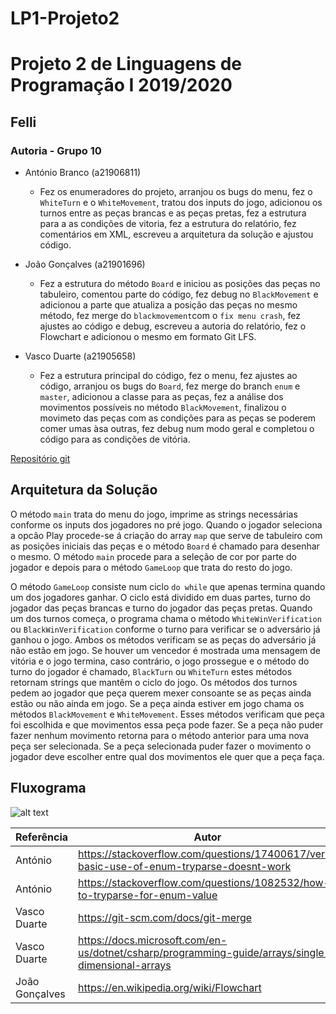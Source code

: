 # LP1-Projeto2
# Projeto 2 de Linguagens de Programação I 2019/2020

##  Felli

### Autoria - Grupo 10

- António Branco (a21906811)
  - Fez os enumeradores do projeto, arranjou os bugs do menu, fez o `WhiteTurn` e o `WhiteMovement`, tratou dos inputs do jogo, adicionou os turnos entre as peças brancas e as peças pretas, fez a estrutura para a as condições de vitoria, fez a estrutura do relatório, fez comentários em XML, escreveu a arquitetura da solução e ajustou código.
  
- João Gonçalves (a21901696)
   - Fez a estrutura do método `Board` e iniciou as posições das peças no tabuleiro, comentou parte do código, fez debug no `BlackMovement` e adicionou a parte que atualiza a posição das peças no mesmo método, fez merge do `blackmovement`com o `fix menu crash`, fez ajustes ao código e debug, escreveu a autoria do relatório, fez o Flowchart e adicionou o mesmo em formato Git LFS.

- Vasco Duarte (a21905658)
  - Fez a estrutura principal do código, fez o menu, fez ajustes ao código, arranjou os bugs do `Board`, fez merge do branch `enum` e `master`, adicionou a classe para as peças, fez a análise dos movimentos possíveis no método `BlackMovement`, finalizou o movimeto das peças com as condições para as peças se poderem comer umas àsa outras, fez debug num modo geral e completou o código para as condições de vitória. 

 [Repositório git](https://github.com/LizardonPT/LP1-Projeto2.git)

## Arquitetura da Solução
O método `main` trata do menu do jogo, imprime as strings necessárias conforme os inputs dos jogadores no pré jogo.
Quando o jogador seleciona a opcão Play procede-se á criação do array `map` que serve de tabuleiro com as posições iniciais das peças e o método `Board` é chamado para desenhar o mesmo.
O método `main` procede para a seleção de cor por parte do jogador e depois para o método `GameLoop` que trata do resto do jogo.

O método `GameLoop` consiste num ciclo `do while` que apenas termina quando um dos jogadores ganhar. O ciclo está dividido em duas partes, turno do jogador das peças brancas e turno do jogador das peças pretas. Quando um dos turnos começa, o programa chama o método `WhiteWinVerification` ou `BlackWinVerification` conforme o turno para verificar se o adversário já ganhou o jogo. Ambos os métodos verificam se as peças do adversário já não estão em jogo. Se houver um vencedor é mostrada uma mensagem de vitória e o jogo termina, caso contrário, o jogo prossegue e o método do turno do jogador é chamado, `BlackTurn` ou `WhiteTurn` estes métodos retornam strings que mantêm o ciclo do jogo. Os métodos dos turnos pedem ao jogador que peça querem mexer consoante se as peças ainda estão ou não ainda em jogo. Se a peça ainda estiver em jogo chama os métodos `BlackMovement` e `WhiteMovement`.
Esses métodos verificam que peça foi escolhida e que movimentos essa peça pode fazer. Se a peça não puder fazer nenhum movimento retorna para o método anterior para uma nova peça ser selecionada. Se a peça selecionada puder fazer o movimento o jogador deve escolher entre qual dos movimentos ele quer que a peça faça.

## Fluxograma
![alt text](https://cdn.discordapp.com/attachments/710889856552796210/711320391947124896/Untitled_Diagram.png)

|Referência|Autor|
| - | - |
|António|https://stackoverflow.com/questions/17400617/very-basic-use-of-enum-tryparse-doesnt-work
|António|https://stackoverflow.com/questions/1082532/how-to-tryparse-for-enum-value
|Vasco Duarte| https://git-scm.com/docs/git-merge
|Vasco Duarte| https://docs.microsoft.com/en-us/dotnet/csharp/programming-guide/arrays/single-dimensional-arrays
|João Gonçalves| https://en.wikipedia.org/wiki/Flowchart